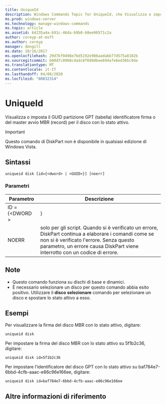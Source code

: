 ```yaml
---
title: UniqueId
description: Windows Commands Topic for UniqueId, che Visualizza o imposta l'identificatore GPT (GUID Partition Table) o la firma del record di avvio principale (MBR) per il disco con lo stato attivo.
ms.prod: windows-server
ms.technology: manage-windows-commands
ms.topic: article
ms.assetid: 64235a4a-b91c-46da-b9b0-68ee90571c2a
author: coreyp-at-msft
ms.author: coreyp
manager: dongill
ms.date: 10/16/2017
ms.openlocfilehash: 29d7bf0498e76d5192e986aadabb77d575a8102b
ms.sourcegitcommit: b00d7c8968c4adc8f699dbee694afe6ed36bc9de
ms.translationtype: MT
ms.contentlocale: it-IT
ms.lasthandoff: 04/08/2020
ms.locfileid: "80832314"
---
```

# <a name="uniqueid"></a>UniqueId

Visualizza o imposta il GUID partizione GPT (tabella) identificatore firma o del master avvio MBR (record) per il disco con lo stato attivo.

> [!IMPORTANT]
> Questo comando di DiskPart non è disponibile in qualsiasi edizione di Windows Vista.

## <a name="syntax"></a>Sintassi

```
uniqueid disk [id={<dword> | <GUID>}] [noerr]
```

### <a name="parameters"></a>Parametri

|  Parametro   |                                                                                             Descrizione                                                                                              |
|--------------|------------------------------------------------------------------------------------------------------------------------------------------------------------------------------------------------------|
| ID = {\<DWORD > |                                                                                               <GUID>}                                                                                                |
|    NOERR     | solo per gli script. Quando si è verificato un errore, DiskPart continua a elaborare i comandi come se non si è verificato l'errore. Senza questo parametro, un errore causa DiskPart viene interrotto con un codice di errore. |

## <a name="remarks"></a>Note

-   Questo comando funziona su dischi di base e dinamici.
-   È necessario selezionare un disco per questo comando abbia esito positivo. Utilizzare il **disco selezionare** comando per selezionare un disco e spostare lo stato attivo a esso.

## <a name="examples"></a><a name=BKMK_examples></a>Esempi

Per visualizzare la firma del disco MBR con lo stato attivo, digitare:
```
uniqueid disk
```
Per impostare la firma del disco MBR con lo stato attivo su 5f1b2c36, digitare:
```
uniqueid disk id=5f1b2c36
```
Per impostare l'identificatore del disco GPT con lo stato attivo su baf784e7-6bbd-4cfb-aaac-e86c96e166ee, digitare:
```
uniqueid disk id=baf784e7-6bbd-4cfb-aaac-e86c96e166ee
```

## <a name="additional-references"></a>Altre informazioni di riferimento

